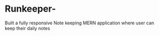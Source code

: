 # Runkeeper-
Built a fully responsive Note keeping MERN application where user can keep their daily notes
